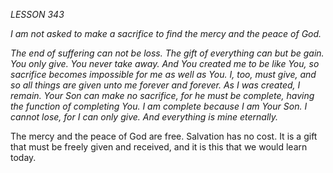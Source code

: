 *LESSON 343*

*I am not asked to make a sacrifice to find the mercy and the peace of God.*

_The end of suffering can not be loss. The gift of everything can but be gain. You only give. You never take away. And You created me to be like You, so sacrifice becomes impossible for me as well as You. I, too, must give, and so all things are given unto me forever and forever. As I was created, I remain. Your Son can make no sacrifice, for he must be complete, having the function of completing You. I am complete because I am Your Son. I cannot lose, for I can only give. And everything is mine eternally._

The mercy and the peace of God are free. Salvation has no cost. It is a gift that must be freely given and received, and it is this that we would learn today.